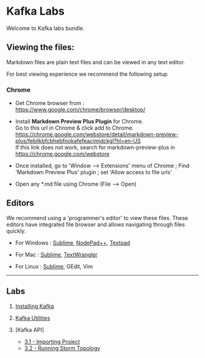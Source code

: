 <link rel='stylesheet' href='assets/css/main.css'/>

Kafka Labs
==========
Welcome to Kafka labs bundle.

Viewing the files:
-----------------
Markdown files are plain text files and can be viewed in any text editor.

For best viewing experience we recommend the following setup

### Chrome

* Get Chrome browser from : https://www.google.com/chrome/browser/desktop/

* Install **Markdown Preview Plus Plugin** for Chrome.  
Go to this url in Chrome & click add to Chrome.  
    https://chrome.google.com/webstore/detail/markdown-preview-plus/febilkbfcbhebfnokafefeacimjdckgl?hl=en-US  
If this link does not work, search for markdown-preview-plus in https://chrome.google.com/webstore

* Once installed, go to 'Window --> Extensions' menu of Chrome ;   Find 'Markdown Preview Plus' plugin ;  set 'Allow access to file urls'

* Open any *.md file using Chrome (File --> Open)


Editors
-------
We recommend using a 'programmer's editor' to view these files. These editors have integrated file browser and allows navigating through files quickly.

* For Windows : [Sublime](http://www.sublimetext.com/), [NodePad++](http://notepad-plus-plus.org/), [Textpad](http://www.textpad.com/)

* For Mac : [Sublime](http://www.sublimetext.com/),  [TextWrangler](http://www.barebones.com/products/textwrangler/)

* For Linux : [Sublime](http://www.sublimetext.com/), GEdit, Vim
----
Labs
----

1. [Installing Kafka](labs/1-installing-kafka.md)

2. [Kafka Utilities](labs/2-kafka-utils.md)

3. [Kafka API]
   - [3.1 - Importing Project](labs/3.1-import-project.md)
   - [3.2 - Running Storm Topology](labs/3.1-kafa-api.md)

